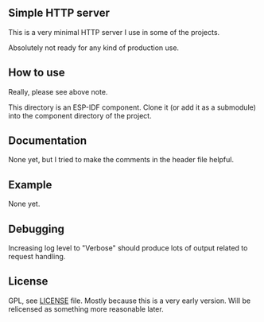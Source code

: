 Simple HTTP server
------------------

This is a very minimal HTTP server I use in some of the projects.

Absolutely not ready for any kind of production use.

How to use
----------

Really, please see above note.

This directory is an ESP-IDF component. Clone it (or add it as a submodule) into the component directory of the project.


Documentation
-------------

None yet, but I tried to make the comments in the header file helpful.


Example
-------

None yet.


Debugging
---------

Increasing log level to "Verbose" should produce lots of output related to request handling.


License
-------

GPL, see [LICENSE](LICENSE) file. Mostly because this is a very early version. Will be relicensed as something more reasonable later.

